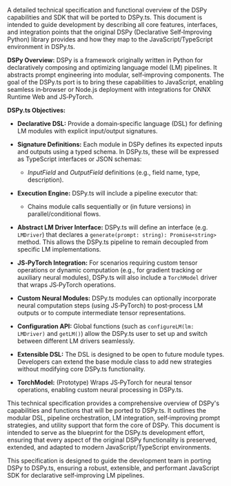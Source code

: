 A detailed technical specification and functional overview of the DSPy capabilities and SDK that will be ported to DSPy.ts. This document is intended to guide development by describing all core features, interfaces, and integration points that the original DSPy (Declarative Self‑Improving Python) library provides and how they map to the JavaScript/TypeScript environment in DSPy.ts.

**DSPy Overview:**
DSPy is a framework originally written in Python for declaratively composing and optimizing language model (LM) pipelines. It abstracts prompt engineering into modular, self‑improving components. The goal of the DSPy.ts port is to bring these capabilities to JavaScript, enabling seamless in‑browser or Node.js deployment with integrations for ONNX Runtime Web and JS‑PyTorch.

**DSPy.ts Objectives:**
- **Declarative DSL:** Provide a domain‑specific language (DSL) for defining LM modules with explicit input/output signatures.
- **Signature Definitions:**
  Each module in DSPy defines its expected inputs and outputs using a typed schema. In DSPy.ts, these will be expressed as TypeScript interfaces or JSON schemas:
  - *InputField* and *OutputField* definitions (e.g., field name, type, description).
- **Execution Engine:**
  DSPy.ts will include a pipeline executor that:
  - Chains module calls sequentially or (in future versions) in parallel/conditional flows.
- **Abstract LM Driver Interface:**
  DSPy.ts will define an interface (e.g. `LMDriver`) that declares a `generate(prompt: string): Promise<string>` method. This allows the DSPy.ts pipeline to remain decoupled from specific LM implementations.

- **JS‑PyTorch Integration:**
  For scenarios requiring custom tensor operations or dynamic computation (e.g., for gradient tracking or auxiliary neural modules), DSPy.ts will also include a `TorchModel` driver that wraps JS‑PyTorch operations.

- **Custom Neural Modules:**
  DSPy.ts modules can optionally incorporate neural computation steps (using JS‑PyTorch) to post‑process LM outputs or to compute intermediate tensor representations.

- **Configuration API:**
  Global functions (such as `configureLM(lm: LMDriver)` and `getLM()`) allow the DSPy.ts user to set up and switch between different LM drivers seamlessly.

- **Extensible DSL:**
  The DSL is designed to be open to future module types. Developers can extend the base module class to add new strategies without modifying core DSPy.ts functionality.

- **TorchModel:**
  (Prototype) Wraps JS‑PyTorch for neural tensor operations, enabling custom neural processing in DSPy.ts.

This technical specification provides a comprehensive overview of DSPy's capabilities and functions that will be ported to DSPy.ts. It outlines the modular DSL, pipeline orchestration, LM integration, self‑improving prompt strategies, and utility support that form the core of DSPy. This document is intended to serve as the blueprint for the DSPy.ts development effort, ensuring that every aspect of the original DSPy functionality is preserved, extended, and adapted to modern JavaScript/TypeScript environments.

This specification is designed to guide the development team in porting DSPy to DSPy.ts, ensuring a robust, extensible, and performant JavaScript SDK for declarative self‑improving LM pipelines.
